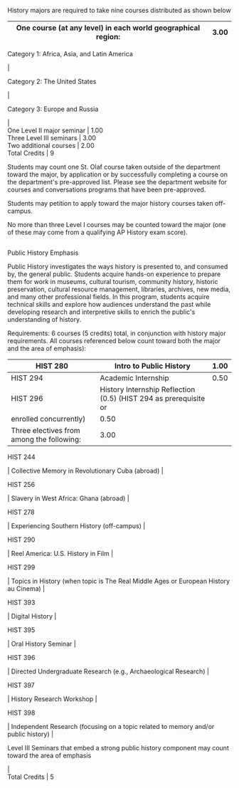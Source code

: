 History majors are required to take nine courses distributed as shown below

One course (at any level) in each world geographical region:  |  3.00  
---|---  
  
Category 1: Africa, Asia, and Latin America

|  
  
Category 2: The United States

|  
  
Category 3: Europe and Russia

|  
One Level II major seminar  |  1.00  
Three Level III seminars  |  3.00  
Two additional courses  |  2.00  
Total Credits  |  9  
  
Students may count one St. Olaf course taken outside of the department toward
the major, by application or by successfully completing a course on the
department's pre-approved list. Please see the department website for courses
and conversations programs that have been pre-approved.

Students may petition to apply toward the major history courses taken off-
campus.

No more than three Level I courses may be counted toward the major (one of
these may come from a qualifying AP History exam score).

##  
Public History Emphasis

Public History investigates the ways history is presented to, and consumed by,
the general public. Students acquire hands-on experience to prepare them for
work in museums, cultural tourism, community history, historic preservation,
cultural resource management, libraries, archives, new media, and many other
professional fields. In this program, students acquire technical skills and
explore how audiences understand the past while developing research and
interpretive skills to enrich the public's understanding of history.

Requirements: 6 courses (5 credits) total, in conjunction with history major
requirements. All courses referenced below count toward both the major and the
area of emphasis):

HIST 280  |  Intro to Public History  |  1.00  
---|---|---  
HIST 294  |  Academic Internship  |  0.50  
HIST 296  |  History Internship Reflection (0.5) (HIST 294 as prerequisite or
enrolled concurrently)  |  0.50  
Three electives from among the following:  |  3.00  
  
HIST 244

|  Collective Memory in Revolutionary Cuba (abroad)  |  
  
HIST 256

|  Slavery in West Africa: Ghana (abroad)  |  
  
HIST 278

|  Experiencing Southern History (off-campus)  |  
  
HIST 290

|  Reel America: U.S. History in Film  |  
  
HIST 299

|  Topics in History (when topic is The Real Middle Ages or European History
au Cinema)  |  
  
HIST 393

|  Digital History  |  
  
HIST 395

|  Oral History Seminar  |  
  
HIST 396

|  Directed Undergraduate Research (e.g., Archaeological Research)  |  
  
HIST 397

|  History Research Workshop  |  
  
HIST 398

|  Independent Research (focusing on a topic related to memory and/or public
history)  |  
  
Level III Seminars that embed a strong public history component may count
toward the area of emphasis

|  
Total Credits  |  5

